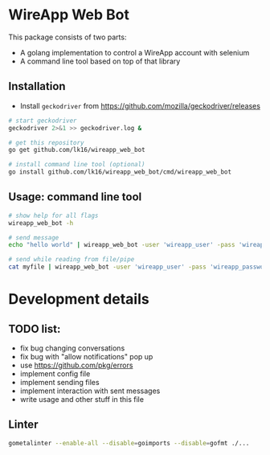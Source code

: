 

WireApp Web Bot
======

This package consists of two parts:
- A golang implementation to control a WireApp account with selenium
- A command line tool based on top of that library


Installation
--
- Install `geckodriver` from https://github.com/mozilla/geckodriver/releases

```bash
# start geckodriver
geckodriver 2>&1 >> geckodriver.log &

# get this repository
go get github.com/lk16/wireapp_web_bot

# install command line tool (optional)
go install github.com/lk16/wireapp_web_bot/cmd/wireapp_web_bot
```

Usage: command line tool
--
```bash
# show help for all flags
wireapp_web_bot -h

# send message
echo "hello world" | wireapp_web_bot -user 'wireapp_user' -pass 'wireapp_password' -topic 'chat_topic' 2>>wireapp.log

# send while reading from file/pipe
cat myfile | wireapp_web_bot -user 'wireapp_user' -pass 'wireapp_password' -topic 'chat_topic' 2>>wireapp.log
```



Development details
===

TODO list:
--
- fix bug changing conversations
- fix bug with "allow notifications" pop up
- use  https://github.com/pkg/errors
- implement config file
- implement sending files
- implement interaction with sent messages
- write usage and other stuff in this file

Linter
--
```bash
gometalinter --enable-all --disable=goimports --disable=gofmt ./...
```
